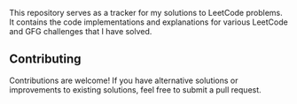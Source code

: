 This repository serves as a tracker for my solutions to LeetCode problems. It contains the code implementations and explanations for various LeetCode and GFG challenges that I have solved.

## **Contributing**

Contributions are welcome! If you have alternative solutions or improvements to existing solutions, feel free to submit a pull request. 
